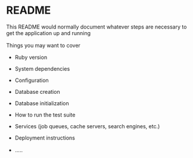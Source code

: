 # README 

This README would normally document whatever steps are necessary to get the
application up and running 

Things you may want to cover　

 
* Ruby version

* System dependencies

* Configuration 

* Database creation

* Database initialization

* How to run the test suite

* Services (job queues, cache servers, search engines, etc.)

* Deployment instructions
  
* .....
　
    

